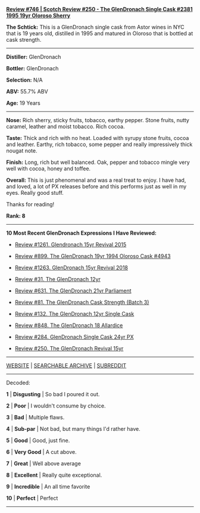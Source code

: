 
[**Review #746 | Scotch Review #250 - The GlenDronach Single Cask #2381 1995 19yr Oloroso Sherry**]( https://t8ke.review/review-746-the-glendronach-single-cask-2381-19yr-oloroso/)

**The Schtick:** This is a GlenDronach single cask from Astor wines in NYC that is 19 years old, distilled in 1995 and matured in Oloroso that is bottled at cask strength. 

-----

**Distiller:** GlenDronach

**Bottler:** GlenDronach

**Selection:** N/A

**ABV:** 55.7% ABV

**Age:** 19 Years 

-----

**Nose:**  Rich sherry, sticky fruits, tobacco, earthy pepper. Stone fruits, nutty caramel, leather and moist tobacco. Rich cocoa.  

**Taste:** Thick and rich with no heat. Loaded with syrupy stone fruits, cocoa and leather. Earthy, rich tobacco, some pepper and really impressively thick nougat note. 

**Finish:** Long, rich but well balanced. Oak, pepper and tobacco mingle very well with cocoa, honey and toffee. 

**Overall:** This is just phenomenal and was a real treat to enjoy. I have had, and loved, a lot of PX releases before and this performs just as well in my eyes. Really good stuff. 

Thanks for reading!

**Rank: 8**

----- 

**10 Most Recent GlenDronach Expressions I Have Reviewed:** 

- [Review #1261. Glendronach 15yr Revival 2015]( https://t8ke.review/review-1261-glendronach-15yr-revival-2015) 

- [Review #899. The GlenDronach 19yr 1994 Oloroso Cask #4943]( https://t8ke.review/review-899-the-glendronach-19yr-1994-oloroso-cask-4943/) 

- [Review #1263. GlenDronach 15yr Revival 2018]( https://t8ke.review/review-1263-glendronach-15yr-revival-2018) 

- [Review #31. The GlenDronach 12yr]( https://t8ke.review/review-31-the-glendronach-12yr/) 

- [Review #631. The GlenDronach 21yr Parliament]( https://t8ke.review/review-631-the-glendronach-21yr-parliament/) 

- [Review #81. The GlenDronach Cask Strength (Batch 3)]( https://t8ke.review/review-81-the-glendronach-cask-strength-batch-3/) 

- [Review #132. The GlenDronach 12yr Single Cask]( https://t8ke.review/review-132-the-glendronach-12yr-single-cask-px-blackwells/) 

- [Review #848. The GlenDronach 18 Allardice]( https://t8ke.review/review-848-the-glendronach-18yr-allardice-2013/) 

- [Review #284. GlenDronach Single Cask 24yr PX]( https://t8ke.review/review-284-the-glendronach-22yr-sic-px/) 

- [Review #250. The GlenDronach Revival 15yr]( https://t8ke.review/review-250-the-glendronach-revival-15yr/) 

-----

[WEBSITE](https://t8ke.review) | [SEARCHABLE ARCHIVE](https://t8ke.review/review-archive/) | [SUBREDDIT](https://reddit.com/r/t8kereviews)

-----

Decoded:

**1** | **Disgusting** | So bad I poured it out.

**2** | **Poor** | I wouldn't consume by choice.

**3** | **Bad** | Multiple flaws.

**4** | **Sub-par** | Not bad, but many things I'd rather have.

**5** | **Good** | Good, just fine.

**6** | **Very Good** | A cut above.

**7** | **Great** | Well above average

**8** | **Excellent** | Really quite exceptional.

**9** | **Incredible** | An all time favorite

**10** | **Perfect** | Perfect

----

